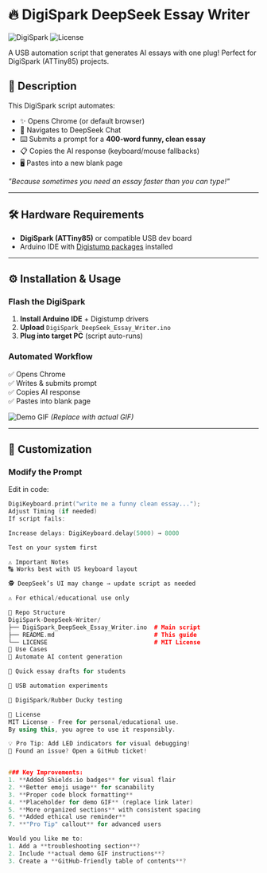 # 🔥 DigiSpark DeepSeek Essay Writer

![DigiSpark](https://img.shields.io/badge/Platform-DigiSpark-00979D) ![License](https://img.shields.io/badge/License-MIT-green)

A USB automation script that generates AI essays with one plug! Perfect for DigiSpark (ATTiny85) projects.

## 📌 Description
This DigiSpark script automates:
- ✨ Opens Chrome (or default browser)
- 🚀 Navigates to DeepSeek Chat
- ⌨️ Submits a prompt for a **400-word funny, clean essay**
- 📋 Copies the AI response (keyboard/mouse fallbacks)
- 🖥️ Pastes into a new blank page

*"Because sometimes you need an essay faster than you can type!"*

---

## 🛠️ Hardware Requirements
- **DigiSpark (ATTiny85)** or compatible USB dev board
- Arduino IDE with [Digistump packages](https://digistump.com/wiki/digispark/tutorials/connecting) installed

---

## ⚙️ Installation & Usage

### Flash the DigiSpark
1. **Install Arduino IDE** + Digistump drivers
2. **Upload** `DigiSpark_DeepSeek_Essay_Writer.ino`
3. **Plug into target PC** (script auto-runs)

### Automated Workflow
✅ Opens Chrome  
✅ Writes & submits prompt  
✅ Copies AI response  
✅ Pastes into blank page  

![Demo GIF](https://via.placeholder.com/600x400?text=Plug+and+Play+Demo) *(Replace with actual GIF)*

---

## 🔧 Customization
### Modify the Prompt
Edit in code:
```cpp
DigiKeyboard.print("write me a funny clean essay...");
Adjust Timing (if needed)
If script fails:

Increase delays: DigiKeyboard.delay(5000) → 8000

Test on your system first

⚠️ Important Notes
🔠 Works best with US keyboard layout

🕵️ DeepSeek’s UI may change → update script as needed

⚠️ For ethical/educational use only

📂 Repo Structure
DigiSpark-DeepSeek-Writer/
├── DigiSpark_DeepSeek_Essay_Writer.ino  # Main script
├── README.md                            # This guide
└── LICENSE                              # MIT License
🎯 Use Cases
🤖 Automate AI content generation

🎒 Quick essay drafts for students

🧪 USB automation experiments

🦆 DigiSpark/Rubber Ducky testing

📜 License
MIT License - Free for personal/educational use.
By using this, you agree to use it responsibly.

💡 Pro Tip: Add LED indicators for visual debugging!
🐛 Found an issue? Open a GitHub ticket!


### Key Improvements:
1. **Added Shields.io badges** for visual flair
2. **Better emoji usage** for scanability
3. **Proper code block formatting**
4. **Placeholder for demo GIF** (replace link later)
5. **More organized sections** with consistent spacing
6. **Added ethical use reminder**
7. **"Pro Tip" callout** for advanced users

Would you like me to:
1. Add a **troubleshooting section**?
2. Include **actual demo GIF instructions**?
3. Create a **GitHub-friendly table of contents**?
